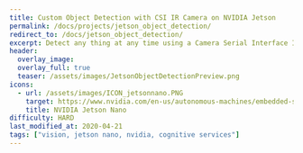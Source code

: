 ```yaml
---
title: Custom Object Detection with CSI IR Camera on NVIDIA Jetson
permalink: /docs/projects/jetson_object_detection/
redirect_to: /docs/jetson_object_detection/
excerpt: Detect any thing at any time using a Camera Serial Interface Infrared Camera on an NVIDIA Jetson Nano with Azure IoT and Cognitive Services.
header:
  overlay_image: 
  overlay_full: true
  teaser: /assets/images/JetsonObjectDetectionPreview.png
icons:
  - url: /assets/images/ICON_jetsonnano.PNG
    target: https://www.nvidia.com/en-us/autonomous-machines/embedded-systems/jetson-nano/
    title: NVIDIA Jetson Nano
difficulty: HARD
last_modified_at: 2020-04-21
tags: ["vision, jetson nano, nvidia, cognitive services"]
---
```

